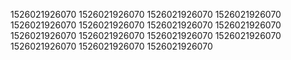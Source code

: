 1526021926070
1526021926070
1526021926070
1526021926070
1526021926070
1526021926070
1526021926070
1526021926070
1526021926070
1526021926070
1526021926070
1526021926070
1526021926070
1526021926070
1526021926070